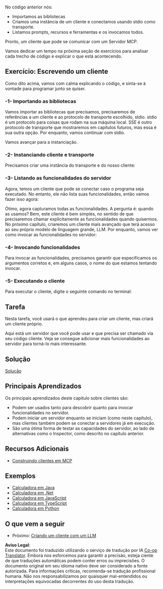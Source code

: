 <!--
CO_OP_TRANSLATOR_METADATA:
{
  "original_hash": "2342baa570312086fc19edcf41320250",
  "translation_date": "2025-06-17T15:40:38+00:00",
  "source_file": "03-GettingStarted/02-client/README.md",
  "language_code": "br"
}
-->
No código anterior nós:

- Importamos as bibliotecas
- Criamos uma instância de um cliente e conectamos usando stdio como transporte.
- Listamos prompts, recursos e ferramentas e os invocamos todos.

Pronto, um cliente que pode se comunicar com um Servidor MCP.

Vamos dedicar um tempo na próxima seção de exercícios para analisar cada trecho de código e explicar o que está acontecendo.

## Exercício: Escrevendo um cliente

Como dito acima, vamos com calma explicando o código, e sinta-se à vontade para programar junto se quiser.

### -1- Importando as bibliotecas

Vamos importar as bibliotecas que precisamos, precisaremos de referências a um cliente e ao protocolo de transporte escolhido, stdio. stdio é um protocolo para coisas que rodam na sua máquina local. SSE é outro protocolo de transporte que mostraremos em capítulos futuros, mas essa é sua outra opção. Por enquanto, vamos continuar com stdio.

Vamos avançar para a instanciação.

### -2- Instanciando cliente e transporte

Precisamos criar uma instância do transporte e do nosso cliente:

### -3- Listando as funcionalidades do servidor

Agora, temos um cliente que pode se conectar caso o programa seja executado. No entanto, ele não lista suas funcionalidades, então vamos fazer isso agora:

Ótimo, agora capturamos todas as funcionalidades. A pergunta é: quando as usamos? Bem, este cliente é bem simples, no sentido de que precisaremos chamar explicitamente as funcionalidades quando quisermos. No próximo capítulo, criaremos um cliente mais avançado que terá acesso ao seu próprio modelo de linguagem grande, LLM. Por enquanto, vamos ver como invocar as funcionalidades no servidor:

### -4- Invocando funcionalidades

Para invocar as funcionalidades, precisamos garantir que especificamos os argumentos corretos e, em alguns casos, o nome do que estamos tentando invocar.

### -5- Executando o cliente

Para executar o cliente, digite o seguinte comando no terminal:

## Tarefa

Nesta tarefa, você usará o que aprendeu para criar um cliente, mas criará um cliente próprio.

Aqui está um servidor que você pode usar e que precisa ser chamado via seu código cliente. Veja se consegue adicionar mais funcionalidades ao servidor para torná-lo mais interessante.

## Solução

[Solução](./solution/README.md)

## Principais Aprendizados

Os principais aprendizados deste capítulo sobre clientes são:

- Podem ser usados tanto para descobrir quanto para invocar funcionalidades no servidor.
- Podem iniciar um servidor enquanto se iniciam (como neste capítulo), mas clientes também podem se conectar a servidores já em execução.
- São uma ótima forma de testar as capacidades do servidor, ao lado de alternativas como o Inspector, como descrito no capítulo anterior.

## Recursos Adicionais

- [Construindo clientes em MCP](https://modelcontextprotocol.io/quickstart/client)

## Exemplos

- [Calculadora em Java](../samples/java/calculator/README.md)
- [Calculadora em .Net](../../../../03-GettingStarted/samples/csharp)
- [Calculadora em JavaScript](../samples/javascript/README.md)
- [Calculadora em TypeScript](../samples/typescript/README.md)
- [Calculadora em Python](../../../../03-GettingStarted/samples/python)

## O que vem a seguir

- Próximo: [Criando um cliente com um LLM](/03-GettingStarted/03-llm-client/README.md)

**Aviso Legal**:  
Este documento foi traduzido utilizando o serviço de tradução por IA [Co-op Translator](https://github.com/Azure/co-op-translator). Embora nos esforcemos para garantir a precisão, esteja ciente de que traduções automáticas podem conter erros ou imprecisões. O documento original em seu idioma nativo deve ser considerado a fonte autorizada. Para informações críticas, recomenda-se tradução profissional humana. Não nos responsabilizamos por quaisquer mal-entendidos ou interpretações equivocadas decorrentes do uso desta tradução.